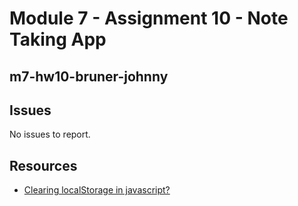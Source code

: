 # Module 7 - Assignment 10 - Note Taking App

## m7-hw10-bruner-johnny

## Issues

No issues to report.

## Resources

- [Clearing localStorage in javascript?](https://stackoverflow.com/questions/7667958/clearing-localstorage-in-javascript)
